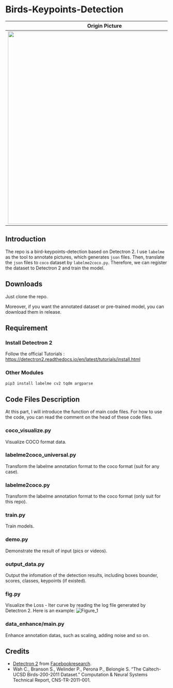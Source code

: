 # Birds-Keypoints-Detection

Origin Picture            |  Detected Picture
:-------------------------:|:-------------------------:
<img src="https://user-images.githubusercontent.com/66028151/164048173-b14e89c5-26ad-4d44-afd3-a56f75a7f5d1.jpg" width="600"> |  <img src="https://user-images.githubusercontent.com/66028151/164048201-51a65d57-0e24-4f64-a3a3-92afb075d26a.jpg" width="600"> 



## Introduction

The repo is a bird-keypoints-detection based on Detectron 2. I use `labelme` as the tool to annotate pictures, which generates `json` files. Then, translate the `json` files to `coco` dataset by `labelme2coco.py`. Therefore, we can register the dataset to Detectron 2 and train the model.

## Downloads
Just clone the repo.

Moreover, if you want the annotated dataset or pre-trained model, you can download them in release.


## Requirement

### **Install Detectron 2**

Follow the official Tutorials : https://detectron2.readthedocs.io/en/latest/tutorials/install.html

### **Other Modules**

````sh
pip3 install labelme cv2 tqdm argparse
````

## Code Files Description

At this part, I will introduce the function of main code files. For how to use the code, you can read the comment on the head of these code files.

### coco_visualize.py

Visualize COCO format data.

### labelme2coco_universal.py

Transform the labelme annotation format to the coco format (suit for any case).

### labelme2coco.py

Transform the labelme annotation format to the coco format (only suit for this repo).

###  train.py

Train models.

### demo.py

Demonstrate the result of input (pics or videos).

### output_data.py

Output the infomation of the detection results, including boxes bounder, scores, classes, keypoints (if existed).

### fig.py

Visualize the Loss - Iter curve by reading the log file generated by Detectron 2. Here is an example:
![Figure_1](https://user-images.githubusercontent.com/66028151/161725566-c061b44e-b91d-4f71-a4e6-fc36e3ccff38.png)


### data_enhance/main.py

Enhance annotation datas, such as scaling, adding noise and so on.

## Credits

* [Detectron 2](https://github.com/facebookresearch/detectron2) from [Facebookresearch](https://github.com/facebookresearch).  
* Wah C., Branson S., Welinder P., Perona P., Belongie S. “The Caltech-UCSD Birds-200-2011 Dataset.” Computation & Neural Systems Technical Report, CNS-TR-2011-001.
